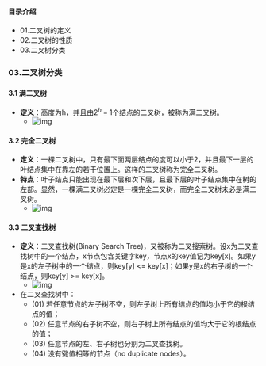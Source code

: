 #### 目录介绍
- 01.二叉树的定义
- 02.二叉树的性质
- 03.二叉树分类







### 03.二叉树分类
#### **3.1 满二叉树**
- **定义**：高度为h，并且由$2^{h}-1$个结点的二叉树，被称为满二叉树。
    - ![img](http://images.cnitblog.com/i/497634/201403/270930282184259.jpg)

 

#### **3.2 完全二叉树**
- **定义**：一棵二叉树中，只有最下面两层结点的度可以小于2，并且最下一层的叶结点集中在靠左的若干位置上。这样的二叉树称为完全二叉树。
- **特点**：叶子结点只能出现在最下层和次下层，且最下层的叶子结点集中在树的左部。显然，一棵满二叉树必定是一棵完全二叉树，而完全二叉树未必是满二叉树。
    - ![img](http://images.cnitblog.com/i/497634/201403/270931211084932.jpg)

 

#### **3.3 二叉查找树**
- **定义**：二叉查找树(Binary Search Tree)，又被称为二叉搜索树。设x为二叉查找树中的一个结点，x节点包含关键字key，节点x的key值记为key[x]。如果y是x的左子树中的一个结点，则key[y] <= key[x]；如果y是x的右子树的一个结点，则key[y] >= key[x]。
    - ![img](http://images.cnitblog.com/i/497634/201403/270932052801072.jpg)
- 在二叉查找树中：
    - (01) 若任意节点的左子树不空，则左子树上所有结点的值均小于它的根结点的值；
    - (02) 任意节点的右子树不空，则右子树上所有结点的值均大于它的根结点的值；
    - (03) 任意节点的左、右子树也分别为二叉查找树。
    - (04) 没有键值相等的节点（no duplicate nodes）。



























